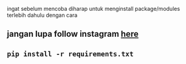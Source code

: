 ingat sebelum mencoba diharap untuk menginstall package/modules terlebih dahulu dengan cara

## jangan lupa follow instagram [here](https://instagram.com/bima_derian)


## `pip install -r requirements.txt`
